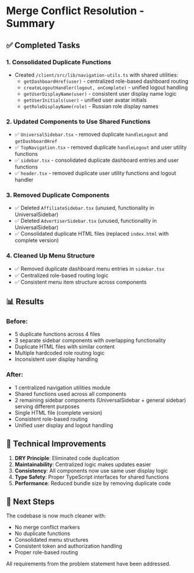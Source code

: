 # Merge Conflict Resolution - Summary

## ✅ Completed Tasks

### 1. **Consolidated Duplicate Functions**
- Created `/client/src/lib/navigation-utils.ts` with shared utilities:
  - `getDashboardHref(user)` - centralized role-based dashboard routing
  - `createLogoutHandler(logout, onComplete)` - unified logout handling
  - `getUserDisplayName(user)` - consistent user display name logic
  - `getUserInitials(user)` - unified user avatar initials
  - `getRoleDisplayName(role)` - Russian role display names

### 2. **Updated Components to Use Shared Functions**
- ✅ `UniversalSidebar.tsx` - removed duplicate `handleLogout` and `getDashboardHref`
- ✅ `TopNavigation.tsx` - removed duplicate `handleLogout` and user utility functions
- ✅ `sidebar.tsx` - consolidated duplicate dashboard entries and user functions
- ✅ `header.tsx` - removed duplicate user utility functions and logout handler

### 3. **Removed Duplicate Components**
- ✅ Deleted `AffiliateSidebar.tsx` (unused, functionality in UniversalSidebar)
- ✅ Deleted `AdvertiserSidebar.tsx` (unused, functionality in UniversalSidebar)
- ✅ Consolidated duplicate HTML files (replaced `index.html` with complete version)

### 4. **Cleaned Up Menu Structure**
- ✅ Removed duplicate dashboard menu entries in `sidebar.tsx`
- ✅ Centralized role-based routing logic
- ✅ Consistent menu item structure across components

## 📊 Results

### Before:
- 5 duplicate functions across 4 files
- 3 separate sidebar components with overlapping functionality  
- Duplicate HTML files with similar content
- Multiple hardcoded role routing logic
- Inconsistent user display handling

### After:
- 1 centralized navigation utilities module
- Shared functions used across all components
- 2 remaining sidebar components (UniversalSidebar + general sidebar) serving different purposes
- Single HTML file (complete version)
- Consistent role-based routing
- Unified user display and logout handling

## 🔧 Technical Improvements

1. **DRY Principle**: Eliminated code duplication
2. **Maintainability**: Centralized logic makes updates easier
3. **Consistency**: All components now use same user display logic
4. **Type Safety**: Proper TypeScript interfaces for shared functions
5. **Performance**: Reduced bundle size by removing duplicate code

## 🚀 Next Steps

The codebase is now much cleaner with:
- No merge conflict markers
- No duplicate functions
- Consolidated menu structures  
- Consistent token and authorization handling
- Proper role-based routing

All requirements from the problem statement have been addressed.